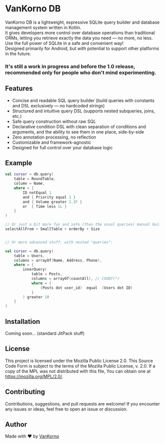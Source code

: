 # VanKorno DB

VanKorno DB is a lightweight, expressive SQLite query builder and database management system written in Kotlin.  
It gives developers more control over database operations than traditional ORMs, letting you retrieve exactly the data you need — no more, no less.  
Use the full power of SQLite in a safe and convenient way!  
Designed primarily for Android, but with potential to support other platforms in the future.

### It's still a work in progress and before the 1.0 release, recommended only for people who don't mind experimenting.


## Features

- Concise and readable SQL query builder (build queries with constants and DSL exclusively — no hardcoded strings)
- Structured and intuitive query DSL (supports nested subqueries, joins, etc.)
- Safe query construction without raw SQL
- Declarative condition DSL with clean separation of conditions and arguments, and the ability to see them in one place, side-by-side
- Zero annotation processing, no reflection
- Customizable and framework-agnostic
- Designed for full control over your database logic


## Example

```kotlin
val cursor = db.query(
    table = RoundTable,
    column = Name,
    where = {
        ID notEqual 1
        and { Priority equal 1 }
        and { Volume greater 1.1F }
        or  { Time less 1L }
    }
)

// Or just a bit more fun and safe (than the usual queries) manual building with constants:
selectAllFrom + SmallTable + orderBy + Size


// Or more advanced stuff, with nested "queries":

val cursor = db.query(
    table = Users,
    columns = arrayOf(Name, Address, Phone),
    where = {
        innerQuery(
            table = Posts,
            columns = arrayOf(countAll), // COUNT(*)
            where = {
                (Posts dot user_id)  equal  (Users dot ID)
            }
        ) greater 10
    }
)
```

## Installation
Coming soon...
(standard JitPack stuff)

## License
This project is licensed under the Mozilla Public License 2.0.
This Source Code Form is subject to the terms of the Mozilla Public License, v. 2.0.
If a copy of the MPL was not distributed with this file, You can obtain one at https://mozilla.org/MPL/2.0/.

## Contributing
Contributions, suggestions, and pull requests are welcome!
If you encounter any issues or ideas, feel free to open an issue or discussion.

## Author
Made with ❤️ by [VanKorno](https://github.com/VanKorno)